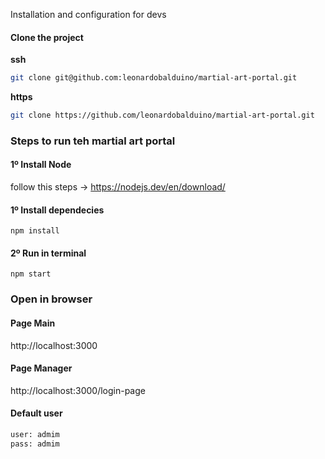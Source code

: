 Installation and configuration for devs
#### Clone the project

**ssh**
```sh
git clone git@github.com:leonardobalduino/martial-art-portal.git
```

**https**
```sh
git clone https://github.com/leonardobalduino/martial-art-portal.git
```

### Steps to run teh martial art portal

#### 1º Install Node
follow this steps -> https://nodejs.dev/en/download/

#### 1º Install dependecies
`npm install`

#### 2º Run in terminal
`npm start`

### Open in browser

#### Page Main
http://localhost:3000

#### Page Manager
http://localhost:3000/login-page

#### Default user
```sh
user: admim
pass: admim
```